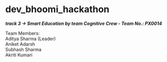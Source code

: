 # dev_bhoomi_hackathon

***track 3 -> Smart Education by team Cognitive Crew - Team No.: PX0014***

Team Members:
<br>
Aditya Sharma (Leader)
<br>
Aniket Adarsh
<br>
Subhash Sharma
<br>
Akriti Kumari
